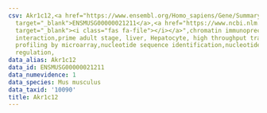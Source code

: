 ```yaml
---
csv: Akr1c12,<a href="https://www.ensembl.org/Homo_sapiens/Gene/Summary?db=core;g=ENSMUSG00000021211"
  target="_blank">ENSMUSG00000021211</a>,<a href="https://www.ncbi.nlm.nih.gov/pubmed/23834426"
  target="_blank"><i class="fas fa-file"></i></a>",chromatin immunoprecipitation assay,direct
  interaction,prime adult stage, liver, Hepatocyte, high throughput transcription
  profiling by microarray,nucleotide sequence identification,nucleotide sequence identification,transcriptional
  regulation,
data_alias: Akr1c12
data_id: ENSMUSG00000021211
data_numevidence: 1
data_species: Mus musculus
data_taxid: '10090'
title: Akr1c12
---
```

